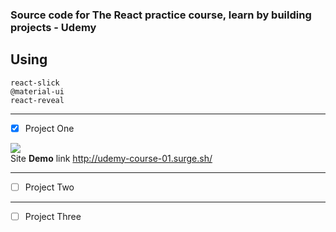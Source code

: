 ### Source code for The React practice course, learn by building projects - Udemy

## Using
`react-slick` <br />
`@material-ui` <br />
`react-reveal` <br />

---
- [x] Project One<br />

![](carrousel_02b.gif)<br />
Site __Demo__ link http://udemy-course-01.surge.sh/ <br />

---
- [ ] Project Two<br />

---
- [ ] Project Three<br />


